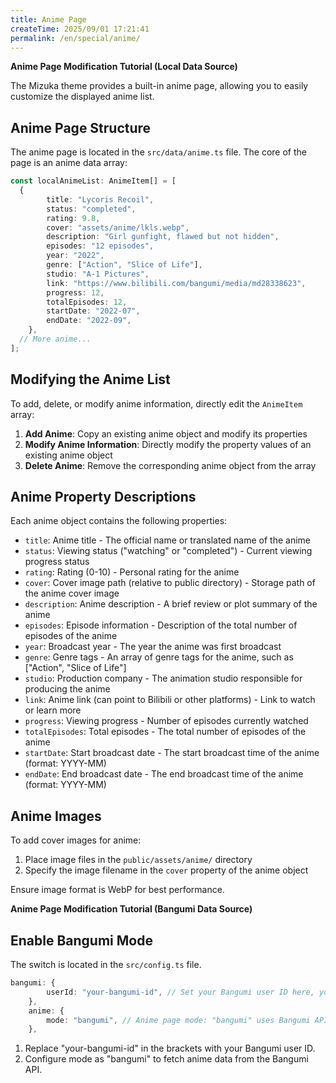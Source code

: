 ```yaml
---
title: Anime Page
createTime: 2025/09/01 17:21:41
permalink: /en/special/anime/
---
```


**Anime Page Modification Tutorial (Local Data Source)**

The Mizuka theme provides a built-in anime page, allowing you to easily customize the displayed anime list.

## Anime Page Structure

The anime page is located in the `src/data/anime.ts` file. The core of the page is an anime data array:

```typescript
const localAnimeList: AnimeItem[] = [
  {
		title: "Lycoris Recoil",
		status: "completed",
		rating: 9.8,
		cover: "assets/anime/lkls.webp",
		description: "Girl gunfight, flawed but not hidden",
		episodes: "12 episodes",
		year: "2022",
		genre: ["Action", "Slice of Life"],
		studio: "A-1 Pictures",
		link: "https://www.bilibili.com/bangumi/media/md28338623",
		progress: 12,
		totalEpisodes: 12,
		startDate: "2022-07",
		endDate: "2022-09",
	},
  // More anime...
];
```

## Modifying the Anime List

To add, delete, or modify anime information, directly edit the `AnimeItem` array:

1. **Add Anime**: Copy an existing anime object and modify its properties
2. **Modify Anime Information**: Directly modify the property values of an existing anime object
3. **Delete Anime**: Remove the corresponding anime object from the array

## Anime Property Descriptions

Each anime object contains the following properties:

- `title`: Anime title - The official name or translated name of the anime
- `status`: Viewing status ("watching" or "completed") - Current viewing progress status
- `rating`: Rating (0-10) - Personal rating for the anime
- `cover`: Cover image path (relative to public directory) - Storage path of the anime cover image
- `description`: Anime description - A brief review or plot summary of the anime
- `episodes`: Episode information - Description of the total number of episodes of the anime
- `year`: Broadcast year - The year the anime was first broadcast
- `genre`: Genre tags - An array of genre tags for the anime, such as ["Action", "Slice of Life"]
- `studio`: Production company - The animation studio responsible for producing the anime
- `link`: Anime link (can point to Bilibili or other platforms) - Link to watch or learn more
- `progress`: Viewing progress - Number of episodes currently watched
- `totalEpisodes`: Total episodes - The total number of episodes of the anime
- `startDate`: Start broadcast date - The start broadcast time of the anime (format: YYYY-MM)
- `endDate`: End broadcast date - The end broadcast time of the anime (format: YYYY-MM)

## Anime Images

To add cover images for anime:

1. Place image files in the `public/assets/anime/` directory
2. Specify the image filename in the `cover` property of the anime object

Ensure image format is WebP for best performance.


**Anime Page Modification Tutorial (Bangumi Data Source)**

## Enable Bangumi Mode

The switch is located in the `src/config.ts` file.
```typescript
bangumi: {
		userId: "your-bangumi-id", // Set your Bangumi user ID here, you can set it to "sai" for testing
	},
	anime: {
		mode: "bangumi", // Anime page mode: "bangumi" uses Bangumi API, "local" uses local configuration
	},
```

1. Replace "your-bangumi-id" in the brackets with your Bangumi user ID.
2. Configure mode as "bangumi" to fetch anime data from the Bangumi API.
